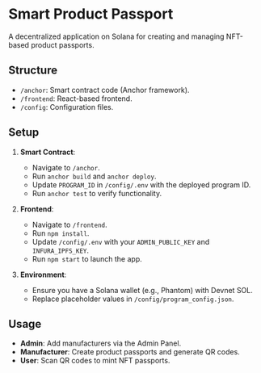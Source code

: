 # Smart Product Passport

A decentralized application on Solana for creating and managing NFT-based product passports.

## Structure

- `/anchor`: Smart contract code (Anchor framework).
- `/frontend`: React-based frontend.
- `/config`: Configuration files.

## Setup

1. **Smart Contract**:
   - Navigate to `/anchor`.
   - Run `anchor build` and `anchor deploy`.
   - Update `PROGRAM_ID` in `/config/.env` with the deployed program ID.
   - Run `anchor test` to verify functionality.

2. **Frontend**:
   - Navigate to `/frontend`.
   - Run `npm install`.
   - Update `/config/.env` with your `ADMIN_PUBLIC_KEY` and `INFURA_IPFS_KEY`.
   - Run `npm start` to launch the app.

3. **Environment**:
   - Ensure you have a Solana wallet (e.g., Phantom) with Devnet SOL.
   - Replace placeholder values in `/config/program_config.json`.

## Usage

- **Admin**: Add manufacturers via the Admin Panel.
- **Manufacturer**: Create product passports and generate QR codes.
- **User**: Scan QR codes to mint NFT passports.